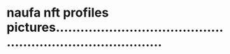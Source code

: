 # naufa nft profiles pictures...............................................................................
